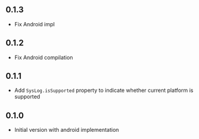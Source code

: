 ## 0.1.3

* Fix Android impl

## 0.1.2

* Fix Android compilation

## 0.1.1

* Add `SysLog.isSupported` property to indicate whether current platform is supported

## 0.1.0

* Initial version with android implementation
